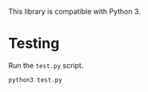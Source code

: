 This library is compatible with Python 3.

# Testing

Run the `test.py` script.

```shell
python3 test.py
```